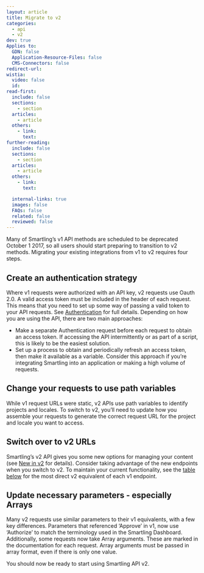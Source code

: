 ```yaml
---
layout: article
title: Migrate to v2
categories:
  - api
  - v2
dev: true
Applies to:
  GDN: false
  Application-Resource-Files: false
  CMS-Connectors: false
redirect-url:
wistia:
  video: false
  id:
read-first:
  include: false
  sections:
    - section
  articles:
    - article
  others:
    - link:
      text:
further-reading:
  include: false
  sections:
    - section
  articles:
    - article
  others:
    - link:
      text:

  internal-links: true
  images: false
  FAQs: false
  related: false
  reviewed: false
---
```



Many of Smartling’s v1 API methods are scheduled to be deprecated October 1 2017, so all users should start preparing to transition to v2 methods. Migrating your existing integrations from v1 to v2 requires four steps.

## Create an authentication strategy

Where v1 requests were authorized with an API key, v2 requests use Oauth 2.0\. A valid access token must be included in the header of each request. This means that you need to set up some way of passing a valid token to your API requests. See [Authentication]() for full details. Depending on how you are using the API, there are two main approaches:

*   Make a separate Authentication request before each request to obtain an access token. If accessing the API intermittently or as part of a script, this is likely to be the easiest solution.
*   Set up a process to obtain and periodically refresh an access token, then make it available as a variable. Consider this approach if you’re integrating Smartling into an application or making a high volume of requests.

## Change your requests to use path variables

While v1 request URLs were static, v2 APIs use path variables to identify projects and locales. To switch to v2, you’ll need to update how you assemble your requests to generate the correct request URL for the project and locale you want to access.

## Switch over to v2 URLs

Smartling’s v2 API gives you some new options for managing your content (see [New in v2](/developers/API/v2/New-in-v2/) for details). Consider taking advantage of the new endpoints when you switch to v2\. To maintain your current functionality, see the [table below](#EndpointMap) for the most direct v2 equivalent of each v1 endpoint.

## Update necessary parameters - especially Arrays

Many v2 requests use similar parameters to their v1 equivalents, with a few key differences. Parameters that referenced ‘Approve’ in v1, now use ‘Authorize’ to match the terminology used in the Smartling Dashboard. Additionally, some requests now take Array arguments. These are marked in the documentation for each request. Array arguments must be passed in array format, even if there is only one value.

You should now be ready to start using Smartling API v2.

<!-- ## V1 to v2 Endpoints - Nearest Equivalent

<div dir="ltr">

<table class="table"><colgroup><col width="179"> <col width="413"></colgroup> 

<thead>

<tr>

<th>

v1 Endpoint

</th>

<th>

v2 Endpoint

</th>

</tr>

</thead>

<tbody>

<tr>

<td>

/v1/file/upload

</td>

<td>

POST - /files-api/v2/projects/{projectId}/file

</td>

</tr>

<tr>

<td>

/v1/file/get

</td>

<td>

GET - /files-api/v2/projects/{projectId}/locales/{localeId}/file

</td>

</tr>

<tr>

<td>

/v1/file/list

</td>

<td>

GET - /files-api/v2/projects/{projectId}/files/list

</td>

</tr>

<tr>

<td>

/v1/file/status

</td>

<td>

GET - /files-api/v2/projects/{projectId}/locales/{localeId}/file/status

</td>

</tr>

<tr>

<td>

/v1/file/rename

</td>

<td>

POST - /files-api/v2/projects/{projectId}/file/rename

</td>

</tr>

<tr>

<td>

/v1/file/delete

</td>

<td>

POST - /files-api/v2/projects/{projectId}/file/delete

</td>

</tr>

<tr>

<td>

/v1/file/last_modified

</td>

<td>

GET - /files-api/v2/projects/{projectId}/file/last-modified

</td>

</tr>

<tr>

<td>

/v1/file/get-translations

</td>

<td>

POST - /files-api/v2/projects/{projectId}/locales/{localeId}/file/get-translations

</td>

</tr>

<tr>

<td>

/v1/file/import

</td>

<td>

POST - /files-api/v2/projects/{projectId}/locales/{localeId}/file/import

</td>

</tr>

<tr>

<td>

/v1/project/locale/list

</td>

<td>

GET - projects-api/v2/projects/{projectId}

</td>

</tr>

</tbody>

</table>

</div> -->